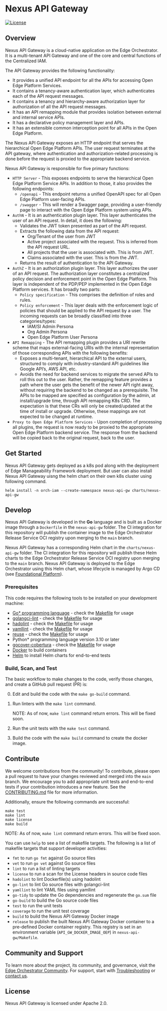<!---
 Copyright (C) 2025 Intel Corporation

 Licensed under the Apache License, Version 2.0 (the "License");
 you may not use this file except in compliance with the License.
 You may obtain a copy of the License at

     http://www.apache.org/licenses/LICENSE-2.0

 Unless required by applicable law or agreed to in writing,
 software distributed under the License is distributed on an "AS IS" BASIS,
 WITHOUT WARRANTIES OR CONDITIONS OF ANY KIND, either express or implied.
 See the License for the specific language governing permissions
 and limitations under the License.

 SPDX-License-Identifier: Apache-2.0
-->

# Nexus API Gateway

[![License](https://img.shields.io/badge/License-Apache%202.0-blue.svg)](https://opensource.org/licenses/Apache-2.0)

## Overview

Nexus API Gateway is a cloud-native application on the Edge Orchestrator. It is a multi-tenant API Gateway and one of
the core and central functions of the Centralized IAM.

The API Gateway provides the following functionality:

- It provides a unified API endpoint for all the APIs for accessing Open Edge Platform Services.
- It contains a tenancy-aware authentication layer, which authenticates each of the API request messages.
- It contains a tenancy and hierarchy-aware authorization layer for authorization of all the API request messages.
- It has an API remapping module that provides isolation between external and internal service APIs.
- It has a declarative policy management layer and APIs.
- It has an extensible common interception point for all APIs in the Open Edge Platform.

The Nexus API Gateway exposes an HTTP endpoint that serves the hierarchical Open Edge Platform APIs. The user request
terminates at the API gateway, where authentication and authorization-related processing is done before the request
is proxied to the appropriate backend service.

Nexus API Gateway is responsible for five primary functions:

- `HTTP Server` - This exposes endpoints to serve the hierarchical Open Edge Platform Service APIs.
  In addition to those, it also provides the following endpoints:
  - `/openapi` - This endpoint returns a unified OpenAPI spec for all Open Edge Platform user-facing APIs.
  - `/swagger` - This will render a Swagger page, providing a user-friendly page to interact with
    the Open Edge Platform system using APIs.
- `AuthN` - It is an authentication plugin layer. This layer authenticates the user of an API request.
  In detail, it does the following:
  - Validates the JWT token presented as part of the API request.
  - Extracts the following data from the API request:
    - Org/Tenant of the user from JWT
    - Active project associated with the request. This is inferred from the API request URL.
    - All projects that the user is associated with. This is from JWT.
    - Claims associated with the user. This is from the JWT.
  - Returns the result of authentication to the API Gateway.
- `AuthZ` - It is an authorization plugin layer. This layer authorizes the user of an API request. The authorization
  layer constitutes a centralized policy decision and enforcement point in the Open Edge Platform. This layer is
  independent of the PDP/PEP implemented in the Open Edge Platform services. It has broadly two parts:
  - `Policy specification` - This comprises the definition of roles and rules.
  - `Policy enforcement` - This layer deals with the enforcement logic of policies that should be applied to
    the API request by a user. The incoming requests can be broadly classified into three categories/types:
    - IAM/SI Admin Persona
    - Org Admin Persona
    - Open Edge Platform User Persona
- `API Remapping` - The API remapping plugin provides a URI rewrite scheme that maps external-facing URIs with
  the internal representation of those corresponding APIs with the following benefits:
  - Exposes a multi-tenant, hierarchical API to the external users, structured to comply with industry-standard
    API guidelines like Google API’s, AWS API, etc.
  - Avoids the need for backend services to migrate the served APIs to roll this out to the user.
    Rather, the remapping feature provides a path where the user gets the benefit of the newer API right away,
    without requiring the backend to be changed as a prerequisite. The APIs to be mapped are specified as configuration
    by the admin, at install/upgrade time, through API remapping K8s CRD. The expectation is that these CRs will only
    be created/updated at the time of install or upgrade. Otherwise, these mappings are not expected to be changed
    at runtime.
- `Proxy to Open Edge Platform Services` - Upon completion of processing all plugins, the request is now ready to
  be proxied to the appropriate Open Edge Platform backend service. The response from the backend will be copied back to
  the original request, back to the user.

## Get Started

Nexus API Gateway gets deployed as a k8s pod along with the deployment of Edge Manageability Framework deployment. But user can also install Nexus API Gateway uisng the helm chart on their own k8s cluster using following command.

```shell
helm install -n orch-iam --create-namespace nexus-api-gw charts/nexus-api-gw
```

## Develop

Nexus API Gateway is developed in the **Go** language and is built as a Docker image through a `Dockerfile` in
the `nexus-api-gw` folder. The CI integration for this repository will publish the container image to
the Edge Orchestrator Release Service OCI registry upon merging to the `main` branch.

Nexus API Gateway has a corresponding Helm chart in the `charts/nexus-api-gw` folder.
The CI integration for this repository will publish these Helm charts to the Edge Orchestrator Release Service OCI
registry upon merging to the `main` branch. Nexus API Gateway is deployed to the Edge Orchestrator using
this Helm chart, whose lifecycle is managed by Argo CD (see [Foundational Platform]).

### Prerequisites

This code requires the following tools to be installed on your development machine:

- [Go\* programming language](https://go.dev) - check the [Makefile](./Makefile) for usage
- [golangci-lint](https://github.com/golangci/golangci-lint) - check the [Makefile](./Makefile) for usage
- [hadolint](https://github.com/hadolint/hadolint) - check the [Makefile](./Makefile) for usage
- [yamllint](https://github.com/adrienverge/yamllint) - check the [Makefile](./Makefile) for usage
- [reuse](https://github.com/fsfe/reuse-tool) - check the [Makefile](./Makefile) for usage
- Python\* programming language version 3.10 or later
- [gocover-cobertura](https://github.com/boumenot/gocover-cobertura) - check the [Makefile](./Makefile) for usage
- [Docker](https://docs.docker.com/engine/install/) to build containers
- [Helm](https://helm.sh/docs/intro/install/) to install Helm charts for end-to-end tests

### Build, Scan, and Test

The basic workflow to make changes to the code, verify those changes, and create a GitHub pull request (PR) is:

0. Edit and build the code with the `make go-build` command.

1. Run linters with the `make lint` command.

   NOTE: As of now, `make lint` command return errors. This will be fixed soon.

2. Run the unit tests with the `make test` command.

3. Build the code with the `make build` command to create the docker image.

## Contribute

We welcome contributions from the community! To contribute, please open a pull request to have your changes reviewed
and merged into the `main` branch. We encourage you to add appropriate unit tests and end-to-end tests if
your contribution introduces a new feature. See the [CONTRIBUTING.md](../CONTRIBUTING.md) file for more information.

Additionally, ensure the following commands are successful:

```shell
make test
make lint
make license
make build
```
NOTE: As of now, `make lint` command return errors. This will be fixed soon.

You can use `help` to see a list of makefile targets.
The following is a list of makefile targets that support developer activities:

- `fmt` to run `go fmt` against Go source files
- `vet` to run `go vet` against Go source files
- `lint` to run a list of linting targets
- `license` to run a scan for the License headers in source code files
- `hadolint` to lint Dockerfile(s) using hadolint
- `go-lint` to lint Go source files with golangci-lint
- `yamllint` to lint YAML files using yamllint
- `go-tidy` to update the Go dependencies and regenerate the `go.sum` file
- `go-build` to build the Go source code files
- `test` to run the unit tests
- `coverage` to run the unit test coverage
- `build` to build the Nexus API Gateway Docker image
- `release` to publish the built Nexus API Gateway Docker container to a pre-defined Docker container registry.
  This registry is set in an environment variable (`API_GW_DOCKER_IMAGE_OEP`) in `nexus-api-gw/Makefile`.

## Community and Support

To learn more about the project, its community, and governance, visit the [Edge Orchestrator Community](https://github.com/open-edge-platform).
For support, start with [Troubleshooting](https://github.com/open-edge-platform) or [contact us](https://github.com/open-edge-platform).

## License

Nexus API Gateway is licensed under Apache 2.0.

[Foundational Platform]: https://literate-adventure-7vjeyem.pages.github.io/developer_guide/foundational_platform/foundational_platform_main.html
